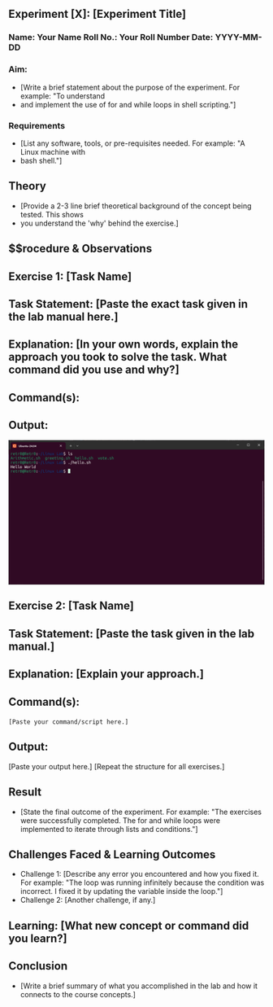 ## Experiment [X]: [Experiment Title]
### Name: Your Name Roll No.: Your Roll Number Date: YYYY-MM-DD
### Aim:
* [Write a brief statement about the purpose of the experiment. For example: "To understand
* and implement the use of for and while loops in shell scripting."]
### Requirements
* [List any software, tools, or pre-requisites needed. For example: "A Linux machine with
* bash shell."]
## Theory
* [Provide a 2-3 line brief theoretical background of the concept being tested. This shows
* you understand the 'why' behind the exercise.]
## $$rocedure & Observations
## Exercise 1: [Task Name]
## Task Statement: [Paste the exact task given in the lab manual here.]
## Explanation: [In your own words, explain the approach you took to solve the task. What command did you use and why?]
## Command(s):

## Output:
<p align="center">
<img align="center" src="/img/hello.png" width="900">
</p>

## Exercise 2: [Task Name]
## Task Statement: [Paste the task given in the lab manual.]
## Explanation: [Explain your approach.]
## Command(s):
```[Paste your command/script here.]```
## Output:
[Paste your output here.]
[Repeat the structure for all exercises.]
## Result
* [State the final outcome of the experiment. For example: "The exercises were successfully
completed. The for and while loops were implemented to iterate through lists and
conditions."]
## Challenges Faced & Learning Outcomes
* Challenge 1: [Describe any error you encountered and how you fixed it. For
example: "The loop was running infinitely because the condition was incorrect. I
fixed it by updating the variable inside the loop."]
* Challenge 2: [Another challenge, if any.]
## Learning: [What new concept or command did you learn?]
## Conclusion
* [Write a brief summary of what you accomplished in the lab and how it connects to the
course concepts.]